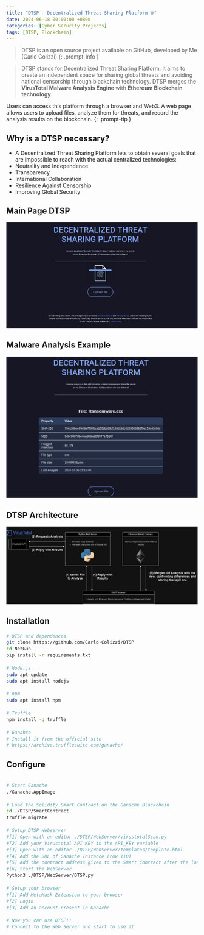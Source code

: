 ```yaml
---
title: "DTSP - Decentralized Threat Sharing Platform 🌐"
date: 2024-06-18 00:00:00 +0800
categories: [Cyber Security Projects]
tags: [DTSP, Blockchain]
---
```


> DTSP is an open source project available on GitHub, developed by Me (Carlo Colizzi)
{: .prompt-info } 

> DTSP stands for Decentralized Threat Sharing Platform. It aims to create an independent space for sharing global threats and avoiding national censorship through blockchain technology. DTSP merges the **VirusTotal Malware Analysis Engine** with **Ethereum Blockchain technology**.

Users can access this platform through a browser and Web3. A web page allows users to upload files, analyze them for threats, and record the analysis results on the blockchain.
{: .prompt-tip } 


## Why is a DTSP necessary?
- A Decentralized Threat Sharing Platform lets to obtain several goals that are impossible to reach with the actual centralized technologies:
- Neutrality and Independence
- Transparency
- International Collaboration
- Resilience Against Censorship
- Improving Global Security

## Main Page DTSP
![Main_page](https://raw.githubusercontent.com/Carlo-Colizzi/DTSP/main/Documentation%20and%20Resources/Images/main_page.png)

## Malware Analysis Example
![Analysis_example](https://raw.githubusercontent.com/Carlo-Colizzi/DTSP/main/Documentation%20and%20Resources/Images/scan_example.png)

## DTSP Architecture
![DTSP_architecture](https://raw.githubusercontent.com/Carlo-Colizzi/DTSP/main/Documentation%20and%20Resources/Images/DTSP_architecture.jpg)

## Installation
```bash
# DTSP and dependences
git clone https://github.com/Carlo-Colizzi/DTSP
cd NetGun
pip install -r requirements.txt

# Node.js
sudo apt update
sudo apt install nodejs

# npm
sudo apt install npm

# Truffle 
npm install -g truffle

# Ganahce
# Install it from the official site
# https://archive.trufflesuite.com/ganache/

```


## Configure
```bash

# Start Ganache
./Ganache.AppImage

# Load the Solidity Smart Contract on the Ganache Blockchain
cd ./DTSP/SmartContract
truffle migrate

# Setup DTSP Webserver
#[1] Open with an editor ./DTSP/WebServer/virustotalScan.py
#[2] Add your Virustotal API KEY in the API_KEY variable
#[3] Open with an editor ./DTSP/WebServer/templates/template.html
#[4] Add the URL of Ganache Instance (row 110)
#[5] Add the contract address given to the Smart Contract after the loading (row 111)
#[6] Start the WebServer
Python3 ./DTSP/WebServer/DTSP.py

# Setup your browser
#[1] Add MetaMask Extension to your browser
#[2] Login
#[3] Add an account present in Ganache 

# Now you can use DTSP!!
# Connect to the Web Server and start to use it
```

